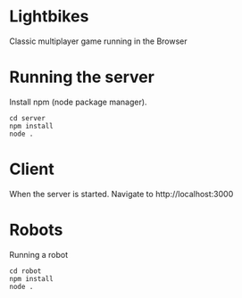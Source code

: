 # Lightbikes
Classic multiplayer game running in the Browser

# Running the server
Install npm (node package manager). 
```
cd server
npm install
node .
```

# Client
When the server is started. Navigate to http://localhost:3000

# Robots
Running a robot
```
cd robot
npm install
node .
```